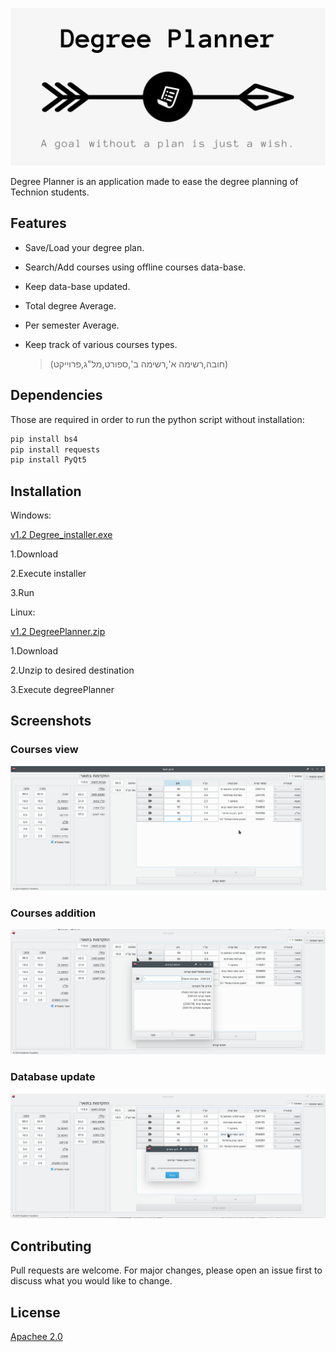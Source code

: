 ![](/images/github_cover.png)

Degree Planner is an application made to ease the degree planning of Technion students.

## Features

- Save/Load your degree plan.

- Search/Add courses using offline courses data-base.

- Keep data-base updated.

- Total degree Average.

- Per semester Average.

- Keep track of various courses types.

    >(חובה,רשימה א',רשימה ב',ספורט,מל"ג,פרוייקט)
   
## Dependencies
Those are required in order to run the python script without installation:
```bash
pip install bs4
pip install requests
pip install PyQt5
```

## Installation

Windows:

[v1.2 Degree_installer.exe](https://github.com/Vladimir-pa/Degree-Planer/releases/download/v1.2/degree_planner_install.exe)

1.Download

2.Execute installer

3.Run

Linux:

[v1.2 DegreePlanner.zip](https://github.com/Vladimir-pa/Degree-Planer/releases/download/v1.2/degreePlanner.zip)

1.Download

2.Unzip to desired destination

3.Execute degreePlanner 

## Screenshots

### Courses view
![](/images/screen/screen_main_window.png)

### Courses addition
![](/images/screen/screen_search.png)

### Database update
![](/images/screen/screen_update.png)


## Contributing
Pull requests are welcome. For major changes, please open an issue first to discuss what you would like to change.


## License
[Apachee 2.0](https://www.apache.org/licenses/LICENSE-2.0.txt)
